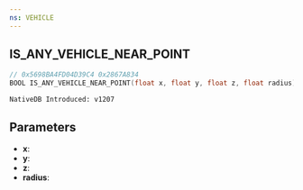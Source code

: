 ```yaml
---
ns: VEHICLE
---
```

## IS_ANY_VEHICLE_NEAR_POINT

```c
// 0x5698BA4FD04D39C4 0x2867A834
BOOL IS_ANY_VEHICLE_NEAR_POINT(float x, float y, float z, float radius);
```

```
NativeDB Introduced: v1207
```

## Parameters
* **x**:
* **y**:
* **z**:
* **radius**:
